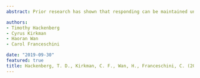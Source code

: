 ```yaml
---
abstract: Prior research has shown that responding can be maintained under concurrent food and social reinforcement in rats, but little is known about interactions between these reinforcers. In the present study, we approached the problem from a behavioral economic perspective, using demand-curve methods to analyze interactions between food and social reinforcement. Four rats were given repeated choices between food and 10-s of social access to a familiar rat on concurrent schedules. Social access was arranged by lifting a door to a restraint, within which the partner rat was held. In Phase 1, the price of social access was held constant at fixed ratio (FR) 1 across all conditions, while the price of food was systematically increased from FR 1 to FR 64. In Phase 2, the price of food was held constant at FR 1 across conditions, while the price of social access was systematically increased from FR 1 to FR 64. Production of both food and social reinforcers decreased with increases in their own price (own-price elasticity), and increased with increases in the price of the other reinforcer (cross-price elasticity), suggesting a substitutable relationship. The methods show promise as a way to quantify interactions between qualitatively different reinforcers.

authors:
- Timothy Hackenberg
- Cyrus Kirkman 
- Haoran Wan
- Carol Franceschini

date: "2019-09-30"
featured: true
title: Hackenberg, T. D., Kirkman, C. F., Wan, H., Franceschini, C. (2019). Behavioral Economics of Food and Social Reinforcement. Paper presented at annual symposium, Association for Behavior Analysis International Convention, Stockholm.
---
```

